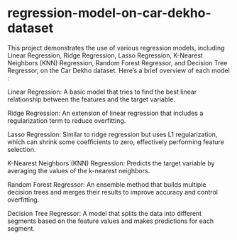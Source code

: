# regression-model-on-car-dekho-dataset
This project demonstrates the use of various regression models, including Linear Regression, Ridge Regression, Lasso Regression, K-Nearest Neighbors (KNN) Regression, Random Forest Regressor, and Decision Tree Regressor, on the Car Dekho dataset.
Here’s a brief overview of each model :

Linear Regression: A basic model that tries to find the best linear relationship between the features and the target variable.

Ridge Regression: An extension of linear regression that includes a regularization term to reduce overfitting.

Lasso Regression: Similar to ridge regression but uses L1 regularization, which can shrink some coefficients to zero, effectively performing feature selection.

K-Nearest Neighbors (KNN) Regression: Predicts the target variable by averaging the values of the k-nearest neighbors.

Random Forest Regressor: An ensemble method that builds multiple decision trees and merges their results to improve accuracy and control overfitting.

Decision Tree Regressor: A model that splits the data into different segments based on the feature values and makes predictions for each segment.
